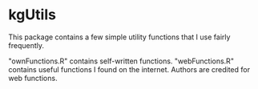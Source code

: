 # kgUtils

This package contains a few simple utility functions that I use fairly frequently.

"ownFunctions.R" contains self-written functions. "webFunctions.R" contains useful functions I found on the internet. Authors are credited for web functions.
